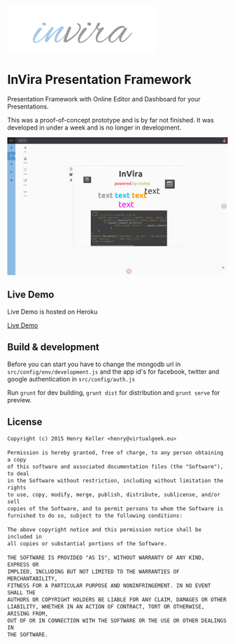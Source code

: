 ![alt text](src/public/images/logo.png "InVira Chat")

InVira Presentation Framework
=====================

Presentation Framework with Online Editor and Dashboard for your Presentations.

This was a proof-of-concept prototype and is by far not finished. It was developed in under a week and is no longer in development.

![alt text](screenshots/editor.jpg "Editor Screen")

## Live Demo
Live Demo is hosted on Heroku

[Live Demo](http://invira.herokuapp.com/)

## Build & development

Before you can start you have to change the mongodb url in `src/config/env/development.js` and the app id's for facebook, twitter and google authentication in `src/config/auth.js`

Run `grunt` for dev building, `grunt dist` for distribution  and `grunt serve` for preview.

## License

    Copyright (c) 2015 Henry Keller <henry@virtualgeek.eu>

    Permission is hereby granted, free of charge, to any person obtaining a copy
    of this software and associated documentation files (the "Software"), to deal
    in the Software without restriction, including without limitation the rights
    to use, copy, modify, merge, publish, distribute, sublicense, and/or sell
    copies of the Software, and to permit persons to whom the Software is
    furnished to do so, subject to the following conditions:

    The above copyright notice and this permission notice shall be included in
    all copies or substantial portions of the Software.

    THE SOFTWARE IS PROVIDED "AS IS", WITHOUT WARRANTY OF ANY KIND, EXPRESS OR
    IMPLIED, INCLUDING BUT NOT LIMITED TO THE WARRANTIES OF MERCHANTABILITY,
    FITNESS FOR A PARTICULAR PURPOSE AND NONINFRINGEMENT. IN NO EVENT SHALL THE
    AUTHORS OR COPYRIGHT HOLDERS BE LIABLE FOR ANY CLAIM, DAMAGES OR OTHER
    LIABILITY, WHETHER IN AN ACTION OF CONTRACT, TORT OR OTHERWISE, ARISING FROM,
    OUT OF OR IN CONNECTION WITH THE SOFTWARE OR THE USE OR OTHER DEALINGS IN
    THE SOFTWARE.
